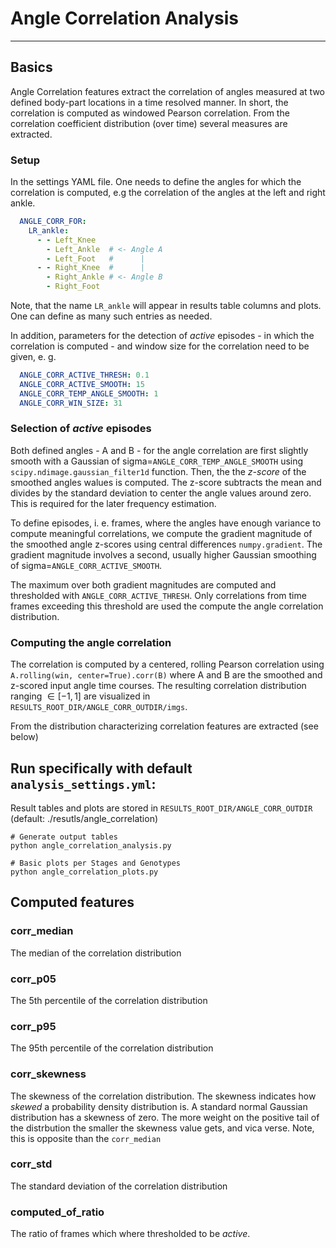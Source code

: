 
# Angle Correlation Analysis
---
## Basics
Angle Correlation features extract the correlation of angles measured at two defined body-part locations in a time resolved manner. In short, the correlation is computed as windowed Pearson correlation. From the correlation coefficient distribution (over time) several measures are extracted.

### Setup
In the settings YAML file. One needs to define the angles for which the correlation is computed, e.g the correlation of the angles at the left and right ankle.

```yaml
  ANGLE_CORR_FOR:
    LR_ankle:
      - - Left_Knee
        - Left_Ankle  # <- Angle A
        - Left_Foot   #      |
      - - Right_Knee  #      |
        - Right_Ankle # <- Angle B
        - Right_Foot
```
Note, that the name `LR_ankle` will appear in results table columns and plots. One can define as many such entries as needed.

In addition, parameters for the detection of *active* episodes - in which the correlation is computed - and window size for the correlation need to be given, e. g.
```yaml
  ANGLE_CORR_ACTIVE_THRESH: 0.1
  ANGLE_CORR_ACTIVE_SMOOTH: 15
  ANGLE_CORR_TEMP_ANGLE_SMOOTH: 1
  ANGLE_CORR_WIN_SIZE: 31
```

### Selection of *active* episodes
Both defined angles - A and B - for the angle correlation are first slightly smooth with a Gaussian of sigma=`ANGLE_CORR_TEMP_ANGLE_SMOOTH` using `scipy.ndimage.gaussian_filter1d` function. Then, the the *z-score* of the smoothed angles walues is computed. The z-score subtracts the mean and divides by the standard deviation to center the angle values around zero. This is required for the later frequency estimation.

To define episodes, i. e. frames, where the angles have enough variance to compute meaningful correlations, we compute the gradient magnitude of the smoothed angle z-scores using central differences `numpy.gradient`. The gradient magnitude involves a second, usually higher Gaussian smoothing of sigma=`ANGLE_CORR_ACTIVE_SMOOTH`.

The maximum over both gradient magnitudes are computed and thresholded with `ANGLE_CORR_ACTIVE_THRESH`. Only correlations from time frames exceeding this threshold are used the compute the angle correlation distribution.

### Computing the angle correlation
The correlation is computed by a centered, rolling Pearson correlation using `A.rolling(win, center=True).corr(B)` where A and B are the smoothed and z-scored input angle time courses. The resulting correlation distribution ranging $\in [-1,1]$ are visualized in `RESULTS_ROOT_DIR/ANGLE_CORR_OUTDIR/imgs`.

From the distribution characterizing correlation features are extracted (see below)


## Run specifically with default `analysis_settings.yml`:
Result tables and plots are stored in `RESULTS_ROOT_DIR/ANGLE_CORR_OUTDIR` (default: ./resutls/angle_correlation)
```
# Generate output tables
python angle_correlation_analysis.py

# Basic plots per Stages and Genotypes
python angle_correlation_plots.py
```

## Computed features

### corr_median
The median of the correlation distribution
            
### corr_p05
The 5th percentile of the correlation distribution

### corr_p95
The 95th percentile of the correlation distribution

### corr_skewness
The skewness of the correlation distribution. The skewness indicates how *skewed* a probability density distribution is. A standard normal Gaussian distribution has a skewness of zero. The more weight on the positive tail of the distrbution the smaller the skewness value gets, and vica verse. Note, this is opposite than the `corr_median`

### corr_std
The standard deviation of the correlation distribution

### computed_of_ratio
The ratio of frames which where thresholded to be *active*.